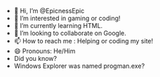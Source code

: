 - 👋 Hi, I’m @EpicnessEpic
- 👀 I’m interested in gaming or coding!
- 🌱 I’m currently learning HTML.
- 💞️ I’m looking to collaborate on Google.
- 📫 How to reach me : Helping or coding my site!
- 😄 Pronouns: He/Him
- Did you know?
- Windows Explorer was named progman.exe?

<!---
EpicnessEpic/EpicnessEpic is a ✨ special ✨ repository because its `README.md` (this file) appears on your GitHub profile.
You can click the Preview link to take a look at your changes.
--->

